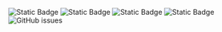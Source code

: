 ![Static Badge](https://img.shields.io/badge/blacklists-61-000000) ![Static Badge](https://img.shields.io/badge/blacklisted-2953336-cc0000) ![Static Badge](https://img.shields.io/badge/whitelisted-2254-00CC00) ![Static Badge](https://img.shields.io/badge/streaming_blacklist-28107-000000) ![GitHub issues](https://img.shields.io/github/issues/fabriziosalmi/blacklists)

